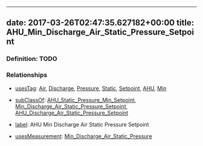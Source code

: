 
---
date: 2017-03-26T02:47:35.627182+00:00
title: AHU_Min_Discharge_Air_Static_Pressure_Setpoint
---
### Definition: TODO

### Relationships

* [usesTag](https://brickschema.org/schema/1.0/BrickFrame#usesTag): [Air](https://brickschema.org/schema/1.0/BrickTag#Air), [Discharge](https://brickschema.org/schema/1.0/BrickTag#Discharge), [Pressure](https://brickschema.org/schema/1.0/BrickTag#Pressure), [Static](https://brickschema.org/schema/1.0/BrickTag#Static), [Setpoint](https://brickschema.org/schema/1.0/BrickTag#Setpoint), [AHU](https://brickschema.org/schema/1.0/BrickTag#AHU), [Min](https://brickschema.org/schema/1.0/BrickTag#Min)

* [subClassOf](http://www.w3.org/2000/01/rdf-schema#subClassOf): [AHU_Static_Pressure_Min_Setpoint](https://brickschema.org/schema/1.0/Brick#AHU_Static_Pressure_Min_Setpoint), [Min_Discharge_Air_Static_Pressure_Setpoint](https://brickschema.org/schema/1.0/Brick#Min_Discharge_Air_Static_Pressure_Setpoint), [AHU_Discharge_Air_Static_Pressure_Setpoint](https://brickschema.org/schema/1.0/Brick#AHU_Discharge_Air_Static_Pressure_Setpoint)

* [label](http://www.w3.org/2000/01/rdf-schema#label): AHU Min Discharge Air Static Pressure Setpoint

* [usesMeasurement](https://brickschema.org/schema/1.0/BrickFrame#usesMeasurement): [Min_Discharge_Air_Static_Pressure](https://brickschema.org/schema/1.0/Brick#Min_Discharge_Air_Static_Pressure)
